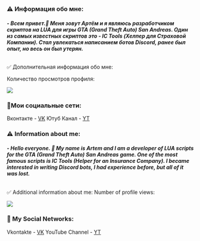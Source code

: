 ### ⚠️️ Информация обо мне:

###### **- Всем привет.👋 Меня зовут Артём и я являюсь разработчиком скриптов на LUA для игры GTA (Grand Theft Auto) San Andreas. Один из самых известных скриптов это - IC Tools (Хелпер для Страховой Компании). Стал увлекаться написанием ботов Discord, ранее был опыт, но весь он был утерян.**

✅ Дополнительная информация обо мне:

Количество просмотров профиля:

![](https://komarev.com/ghpvc/?username=suarezdevelopere&color=blueviolet)

###  💼Мои социальные сети: 

Вконтакте - [VK](https://vk.com/officialraud) 
Ютуб Канал - [YT](https://www.youtube.com/channel/UCpwj8anXkmOOfnsjmJ-rHbA)

### ⚠️️ Information about me:

###### **- Hello everyone. 👋 My name is Artem and I am a developer of LUA scripts for the GTA (Grand Theft Auto) San Andreas game. One of the most famous scripts is IC Tools (Helper for an Insurance Company). I became interested in writing Discord bots, I had experience before, but all of it was lost.**

✅ Additional information about me:
Number of profile views:

![](https://komarev.com/ghpvc/?username=suarezdevelopere&color=blueviolet)

### 💼 My Social Networks:

Vkontakte - [VK](https://vk.com/suarezz) 
YouTube Channel - [YT](https://www.youtube.com/channel/UCpwj8anXkmOOfnsjmJ-rHbA)
<!---
suarezdeveloper/suarezdeveloper is a ✨ special ✨ repository because its `README.md` (this file) appears on your GitHub profile.
You can click the Preview link to take a look at your changes.
--->
